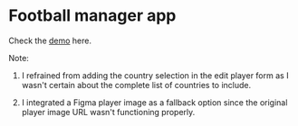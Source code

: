 # Football manager app

Check the [demo](https://football-manager2.web.app/) here.

Note:

1. I refrained from adding the country selection in the edit player form as I wasn't certain about the complete list of countries to include.

2. I integrated a Figma player image as a fallback option since the original player image URL wasn't functioning properly.